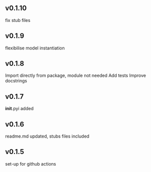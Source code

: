 ## v0.1.10
fix stub files
## v0.1.9
flexibilise model instantiation
## v0.1.8
Import directly from package, module not needed
Add tests
Improve docstrings
## v0.1.7
__init__.pyi added
## v0.1.6
readme.md updated, stubs files included
## v0.1.5
set-up for github actions